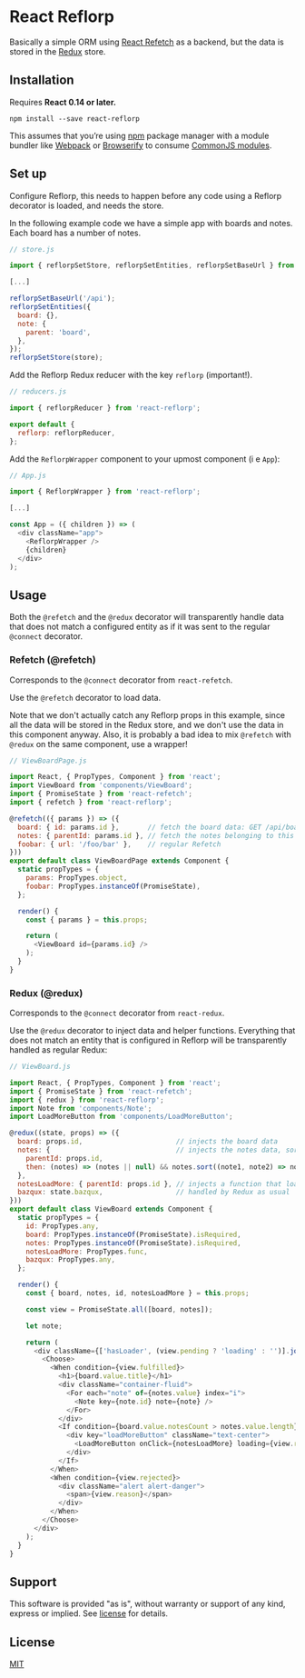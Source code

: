 React Reflorp
=========================

Basically a simple ORM using [React Refetch](https://github.com/heroku/react-refetch) as a backend, but the data is stored in the [Redux](https://github.com/reactjs/redux) store.

## Installation

Requires **React 0.14 or later.**

```
npm install --save react-reflorp
```

This assumes that you’re using [npm](http://npmjs.com/) package manager with a module bundler like [Webpack](http://webpack.github.io) or [Browserify](http://browserify.org/) to consume [CommonJS modules](http://webpack.github.io/docs/commonjs.html).

## Set up

Configure Reflorp, this needs to happen before any code using a Reflorp decorator is loaded, and needs the store.

In the following example code we have a simple app with boards and notes. Each board has a number of notes.

```javascript
// store.js

import { reflorpSetStore, reflorpSetEntities, reflorpSetBaseUrl } from 'react-reflorp';

[...]

reflorpSetBaseUrl('/api');
reflorpSetEntities({
  board: {},
  note: {
    parent: 'board',
  },
});
reflorpSetStore(store);
```

Add the Reflorp Redux reducer with the key `reflorp` (important!).

```javascript
// reducers.js

import { reflorpReducer } from 'react-reflorp';

export default {
  reflorp: reflorpReducer,
};
```

Add the `ReflorpWrapper` component to your upmost component (i e `App`):

```javascript
// App.js

import { ReflorpWrapper } from 'react-reflorp';

[...]

const App = ({ children }) => (
  <div className="app">
    <ReflorpWrapper />
    {children}
  </div>
);
```

## Usage

Both the `@refetch` and the `@redux` decorator will transparently handle data that does not match a configured entity as if it was sent to the regular `@connect` decorator.

### Refetch (@refetch)

Corresponds to the `@connect` decorator from `react-refetch`.

Use the `@refetch` decorator to load data.

Note that we don't actually catch any Reflorp props in this example, since all the data will be stored in the Redux store, and we don't use the data in this component anyway. Also, it is probably a bad idea to mix `@refetch` with `@redux` on the same component, use a wrapper!

```javascript
// ViewBoardPage.js

import React, { PropTypes, Component } from 'react';
import ViewBoard from 'components/ViewBoard';
import { PromiseState } from 'react-refetch';
import { refetch } from 'react-reflorp';

@refetch(({ params }) => ({
  board: { id: params.id },       // fetch the board data: GET /api/boards/${params.id}
  notes: { parentId: params.id }, // fetch the notes belonging to this board: GET /api/boards/${params.id}/notes
  foobar: { url: '/foo/bar' },    // regular Refetch
}))
export default class ViewBoardPage extends Component {
  static propTypes = {
    params: PropTypes.object,
    foobar: PropTypes.instanceOf(PromiseState),
  };

  render() {
    const { params } = this.props;

    return (
      <ViewBoard id={params.id} />
    );
  }
}
```

### Redux (@redux)

Corresponds to the `@connect` decorator from `react-redux`. 

Use the `@redux` decorator to inject data and helper functions. Everything that does not match an entity that is configured in Reflorp will be transparently handled as regular Redux:

```javascript
// ViewBoard.js

import React, { PropTypes, Component } from 'react';
import { PromiseState } from 'react-refetch';
import { redux } from 'react-reflorp';
import Note from 'components/Note';
import LoadMoreButton from 'components/LoadMoreButton';

@redux((state, props) => ({
  board: props.id,                       // injects the board data
  notes: {                               // injects the notes data, sorted by nr
    parentId: props.id,
    then: (notes) => (notes || null) && notes.sort((note1, note2) => note1.nr > note2.nr),
  },
  notesLoadMore: { parentId: props.id }, // injects a function that loads the next page of notes: GET /api/boards/${props.id}/notes?page=2
  bazqux: state.bazqux,                  // handled by Redux as usual
}))
export default class ViewBoard extends Component {
  static propTypes = {
    id: PropTypes.any,
    board: PropTypes.instanceOf(PromiseState).isRequired,
    notes: PropTypes.instanceOf(PromiseState).isRequired,
    notesLoadMore: PropTypes.func,
    bazqux: PropTypes.any,
  };

  render() {
    const { board, notes, id, notesLoadMore } = this.props;

    const view = PromiseState.all([board, notes]);

    let note;

    return (
      <div className={['hasLoader', (view.pending ? 'loading' : '')].join(' ')}>
        <Choose>
          <When condition={view.fulfilled}>
            <h1>{board.value.title}</h1>
            <div className="container-fluid">
              <For each="note" of={notes.value} index="i">
                <Note key={note.id} note={note} />
              </For>
            </div>
            <If condition={board.value.notesCount > notes.value.length}>
              <div key="loadMoreButton" className="text-center">
                <LoadMoreButton onClick={notesLoadMore} loading={view.refreshing} />
              </div>
            </If>
          </When>
          <When condition={view.rejected}>
            <div className="alert alert-danger">
              <span>{view.reason}</span>
            </div>
          </When>
        </Choose>
      </div>
    );
  }
}
```

## Support

This software is provided "as is", without warranty or support of any kind, express or implied. See [license](https://github.com/tomat/react-reflorp/blob/master/LICENSE.md) for details.

## License

[MIT](https://github.com/tomat/react-reflorp/blob/master/LICENSE.md)
